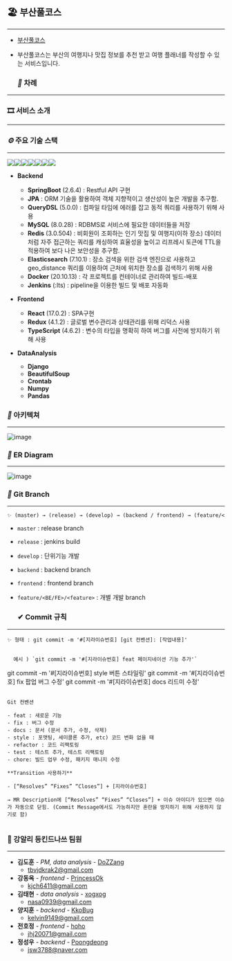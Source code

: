 

## 🏖 부산풀코스

------

- [부산풀코스](https://j6e201.p.ssafy.io/)

- 부산풀코스는 부산의 여행지나 맛집 정보를 추천 받고 여행 플래너를 작성할 수 있는 서비스입니다.





  ### ***📌*** 차례

------







  ### 🎞 서비스 소개

------







  ### ***⚙*** 주요 기술 스택

------

  <img src="https://img.shields.io/badge/SpringBoot-6DB33F?style=flat-square&logo=SpringBoot&logoColor=ffffff" /><img src="https://img.shields.io/badge/MySQL-4479A1?style=flat-square&logo=MySQL&logoColor=ffffff" /><img src="https://img.shields.io/badge/React-61DAFB?style=flat-square&logo=React&logoColor=ffffff"/><img src="https://img.shields.io/badge/redux-764ABC?style=flat-square&logo=react&logoColor=ffffff"/><img src="https://img.shields.io/badge/Typescript-3178C6?style=flat&logo=typescript&logoColor=ffffff"/><img src="https://img.shields.io/badge/Django-092E20?style=flat-square&logo=Django&logoColor=ffffff" /><img src="https://img.shields.io/badge/Jupyter-F37626?style=flat-square&logo=Jupyter&logoColor=ffffff" />

  - **Backend**
    
    - **SpringBoot** (2.6.4) : Restful API 구현
    - **JPA** : ORM 기술을 활용하여 객체 지향적이고 생산성이 높은 개발을 추구함.
    - **QueryDSL** (5.0.0) : 컴파일 타임에 에러를 잡고 동적 쿼리를 사용하기 위해 사용
    - **MySQL** (8.0.28) : RDBMS로 서비스에 필요한 데이터들을 저장
    - **Redis** (3.0.504) : 비회원이 조회하는 인기 맛집 및 여행지(이하 장소) 데이터처럼 자주 접근하는 쿼리를 캐싱하여 효율성을 높이고 리프레시 토큰에 TTL을 적용하여 보다 나은 보안성을 추구함.
    - **Elasticsearch** (7.10.1) : 장소 검색을 위한 검색 엔진으로 사용하고 geo_distance 쿼리를 이용하여 근처에 위치한 장소를 검색하기 위해 사용
    - **Docker** (20.10.13) : 각 프로젝트를 컨테이너로 관리하여 빌드-배포
    - **Jenkins** (:lts) : pipeline을 이용한 빌드 및 배포 자동화
    
    
    
  - **Frontend**
    
    - **React** (17.0.2) : SPA구현
    - **Redux** (4.1.2) : 글로벌 변수관리과 상태관리를 위해 리덕스 사용
    - **TypeScript** (4.6.2) :  변수의 타입을 명확히 하여 버그를 사전에 방지하기 위해 사용
    
    
    
  - **DataAnalysis**
    - **Django**
    - **BeautifulSoup**
    - **Crontab**
    - **Numpy**
    - **Pandas**
    
    

  ### ***🔨*** 아키텍쳐

------

![image](https://lab.ssafy.com/s06-bigdata-rec-sub2/S06P22E201/uploads/83e5df4137bb7152a50fd2e9bf4267da/image.png)





  ### ***🔗*** ER Diagram

------



![image](https://lab.ssafy.com/s06-bigdata-rec-sub2/S06P22E201/uploads/663bc8f72ba875373f44e8fe54e79965/image.png)





  ### ***🌿*** Git Branch

---

```markdown
✨ (master) → (release) → (develop) → (backend / frontend) → (feature/<BE/FE>/<feature>)
```

- `master` : release branch

- `release` : jenkins build

- `develop` : 단위기능 개발

- `backend` : backend branch

- `frontend` : frontend branch

- `feature/<BE/FE>/<feature>` : 개별 개발 branch 



  ### ✔ Commit 규칙

------



```
✨ 형태 : git commit -m '#[지라이슈번호] [git 컨벤션]: [작업내용]'


  예시 ) `git commit -m '#[지라이슈번호] feat 페이지네이션 기능 추가'`

  ```
git commit -m '#[지라이슈번호] style 버튼 스타일링'
git commit -m '#[지라이슈번호] fix 팝업 버그 수정'
git commit -m '#[지라이슈번호] docs 리드미 수정'
  ```

  Git 컨벤션

  - feat : 새로운 기능
  - fix : 버그 수정
  - docs : 문서 (문서 추가, 수정, 삭제)
  - style : 포맷팅, 세미콜론 추가, etc) 코드 변화 없을 때
  - refactor : 코드 리팩토링
  - test : 테스트 추가, 테스트 리팩토링
  - chore: 빌드 업무 수정, 패키지 매니지 수정

  **Transition 사용하기**

  - [“Resolves” “Fixes” “Closes”] + [지라이슈번호]

  → MR Description에 [“Resolves” “Fixes” “Closes”] + 이슈 아이디가 있으면 이슈가 자동으로 닫힘. (Commit Message에서도 가능하지만 혼란을 방지하기 위해 사용하지 않기로 함)

  
```

   

  ### 🍩 강알리 등킨드나쓰 팀원

------

  - **김도훈** \- *PM, data analysis -* [DoZZang](https://github.com/DHKim95)
    - [tbvjdkrak2@gmail.com](mailto:tbvjdkrak2@gmail.com)
  - **강동옥** \- *frontend -* [PrincessOk](https://github.com/okdongdong)
    - [kjch6411@gmail.com](mailto:kjch6411@gmail.com)
  - **김태현** \- *data analysis -* [xogxog](https://github.com/xogxog)
    - [nasa0939@gmail.com](mailto:nasa0939@gmail.com)
  - **양지훈** \- *backend -*  [KkoBug](https://github.com/kkobug)
    - [kelvin9149@gmail.com](mailto:kelvin9149@gmail.com)
  - **전호정** \- *frontend -* [hoho](https://github.com/hojeong33)
    - [jhj20071@gmail.com](mailto:jhj20071@gmail.com)
  - **정성우** \- *backend -* [Poongdeong](https://github.com/jsw3788)
    - [jsw3788@naver.com](mailto:jsw3788@naver.com)
